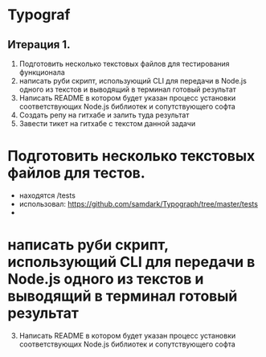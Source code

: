 # Typograf


## Итерация 1.

1. Подготовить несколько текстовых файлов для  тестирования функционала
2. написать руби скрипт, использующий CLI для передачи в Node.js одного из текстов и выводящий в терминал готовый результат
3. Написать README в котором будет указан процесс установки соответствующих Node.js библиотек и сопутствующего софта
4. Создать репу на гитхабе и залить туда результат
5. Завести тикет на гитхабе с текстом данной задачи

# Подготовить несколько текстовых файлов для тестов.

 * находятся /tests
 * использовал:  https://github.com/samdark/Typograph/tree/master/tests
 * 

 # написать руби скрипт, использующий CLI для передачи в Node.js одного из текстов и выводящий в терминал готовый результат
3. Написать README в котором будет указан процесс установки соответствующих Node.js библиотек и сопутствующего софта

